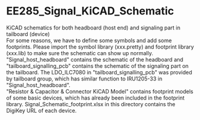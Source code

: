 # EE285_Signal_KiCAD_Schematic
KiCAD schematics for both headboard (host end) and signaling part in tailboard (device)  
For some reasons, we have to define some symbols and add some footprints. Please import the symbol library (xxx.pretty) and footprint library (xxx.lib) to make sure the schematic can show up normally.  
"Signal_host_headboard" contains the schematic of the headboard and "tailboard_signalling_pcb" contains the schematic of the signaling part on the tailboard. The LDO_ILC7080 in "tailboard_signalling_pcb" was provided by tailboard group, which has similar function to IRU1205-33 in "Signal_host_headboard".  
"Resistor & Capacitor & Connector KiCAD Model" contains footprint models of some basic devices, which has already been included in the footprint library.   Signal_Schematic_footprint.xlsx in this directory contains the DigiKey URL of each device.
